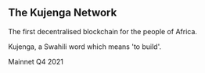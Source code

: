 ## The Kujenga Network

The first decentralised blockchain for the people of Africa.

Kujenga, a Swahili word which means 'to build'.

Mainnet Q4 2021

